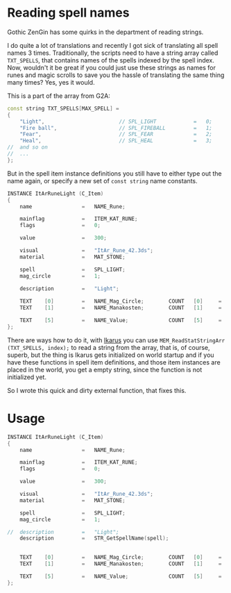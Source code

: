 # Reading spell names
Gothic ZenGin has some quirks in the department of reading strings.

I do quite a lot of translations and recently I got sick of translating all spell names 3 times. Traditionally, the scripts need to have a string array called `TXT_SPELLS`, that contains names of the spells indexed by the spell index. Now, wouldn't it be great if you could just use these strings as names for runes and magic scrolls to save you the hassle of translating the same thing many times? Yes, yes it would.

This is a part of the array from G2A:

```c++
const string TXT_SPELLS[MAX_SPELL] =
{
	"Light",						// SPL_LIGHT			=	0;
	"Fire ball",					// SPL_FIREBALL			=	1;
	"Fear",							// SPL_FEAR				=	2;
	"Heal",							// SPL_HEAL				=	3;
//  and so on
// 	...
};
```
But in the spell item instance definitions you still have to either type out the name again, or specify a new set of `const string` name constants.
```c++
INSTANCE ItArRuneLight (C_Item)
{
	name 				=	NAME_Rune;

	mainflag 			=	ITEM_KAT_RUNE;
	flags 				=	0;

	value 				=	300;

	visual				=	"ItAr_Rune_42.3ds";
	material			=	MAT_STONE;

	spell				= 	SPL_LIGHT;
	mag_circle 			= 	1;

	description			=	"Light";
	
	TEXT	[0]			=	NAME_Mag_Circle;		COUNT	[0]		=	mag_circle;
	TEXT	[1]			=	NAME_Manakosten;		COUNT	[1]		=	SPL_SENDCAST_LIGHT;

	TEXT	[5]			=	NAME_Value;				COUNT	[5]		=	value;
};
```

There are ways how to do it, with [Ikarus](https://forum.worldofplayers.de/forum/threads/1299679-Skriptpaket-Ikarus-4) you can use `MEM_ReadStatStringArr (TXT_SPELLS, index);` to read a string from the array, that is, of course, superb, but the thing is Ikarus gets initialized on world startup and if you have these functions in spell item definitions, and those item instances are placed in the world, you get a empty string, since the function is not initialized yet.

So I wrote this quick and dirty external function, that fixes this.

# Usage
```c++
INSTANCE ItArRuneLight (C_Item)
{
	name 				=	NAME_Rune;

	mainflag 			=	ITEM_KAT_RUNE;
	flags 				=	0;

	value 				=	300;

	visual				=	"ItAr_Rune_42.3ds";
	material			=	MAT_STONE;

	spell				= 	SPL_LIGHT;
	mag_circle 			= 	1;

//	description			=	"Light";
	description			=	STR_GetSpellName(spell);

	
	TEXT	[0]			=	NAME_Mag_Circle;		COUNT	[0]		=	mag_circle;
	TEXT	[1]			=	NAME_Manakosten;		COUNT	[1]		=	SPL_SENDCAST_LIGHT;

	TEXT	[5]			=	NAME_Value;				COUNT	[5]		=	value;
};
```



